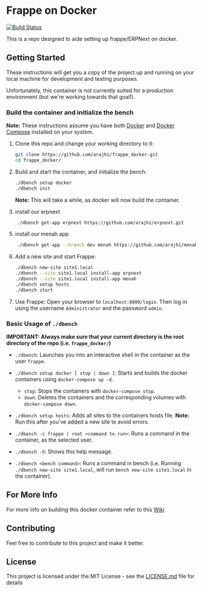 # Frappe on Docker

[![Build Status](https://travis-ci.com/frappe/frappe_docker.svg)](https://travis-ci.com/frappe/frappe_docker)

This is a repo designed to aide setting up frappe/ERPNext on docker.

## Getting Started

These instructions will get you a copy of the project up and running on your local machine for development and testing purposes.

Unfortunately, this container is not currently suited for a production environment (but we're working towards that goal!).

### Build the container and initialize the bench

**Note:** These instructions assume you have both  [Docker](https://docs.docker.com/engine/installation)  and [Docker Compose](https://docs.docker.com/compose/install/) installed on your system.

1. Clone this repo and change your working directory to it:

    ```bash
    git clone https://github.com/arajhi/frappe_docker.git
    cd frappe_docker/
    ```

2. Build and start the container, and initialize the bench:

    ```bash
    ./dbench setup docker
    ./dbench init
    ```

    **Note:** This will take a while, as docker will now build the container.
4. install our erpnext
```bash
    ./dbench get-app erpnext https://github.com/arajhi/erpnext.git
```

5. install our menah app
```bash
    ./dbench get-app --branch dev menah https://github.com/arajhi/menah.git
```

6. Add a new site and start Frappe:

    ```bash
    ./dbench new-site site1.local
    ./dbench --site site1.local install-app erpnext
    ./dbench --site site1.local install-app menah
    ./dbench setup hosts
    ./dbench start
    ```
 

7. Use Frappe:
    Open your browser to `localhost:8000/login`. Then log in using the username `Administrator` and the password `admin`.

### Basic Usage of `./dbench`

**IMPORTANT: Always make sure that your current directory is the root directory of the repo (i.e. `frappe_docker/`)**

- `./dbench`: Launches you into an interactive shell in the container as the user `frappe`.

- `./dbench setup docker [ stop | down ]`: Starts and builds the docker containers using `docker-compose up -d`.
  - `stop`: Stops the containers with `docker-compose stop`.
  - `down`: Deletes the containers and the corresponding volumes with `docker-compose down`.

- `./dbench setup hosts`: Adds all sites to the containers hosts file.
  **Note:** Run this after you've added a new site to avoid errors.

- `./dbench -c frappe | root <command to run>`: Runs a command in the container, as the selected user.

- `./dbench -h`: Shows this help message.

- `./dbench <bench command>`: Runs a command in bench (i.e. Running `./dbench new-site site1.local`, will run `bench new-site site1.local` in the container).

## For More Info

For more info on building this docker container refer to this [Wiki](https://github.com/frappe/frappe_docker/wiki/Hitchhiker's-guide-to-building-this-frappe_docker-image)

## Contributing

Feel free to contribute to this project and make it better.

## License

This project is licensed under the MIT License - see the [LICENSE.md](LICENSE.md) file for details
